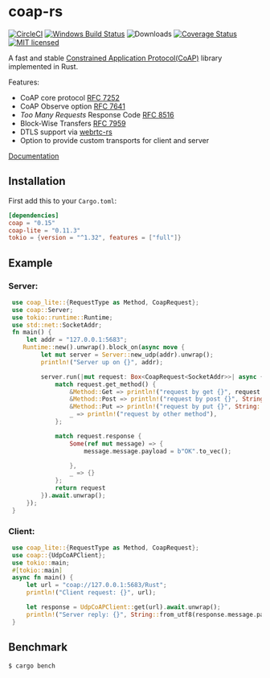 # coap-rs

[![CircleCI](https://circleci.com/gh/Covertness/coap-rs.svg?style=svg)](https://circleci.com/gh/Covertness/coap-rs)
[![Windows Build Status](https://ci.appveyor.com/api/projects/status/ic36jdu4xy6doc59?svg=true)](https://ci.appveyor.com/project/Covertness/coap-rs)
![Downloads](https://img.shields.io/crates/d/coap.svg?style=flat)
[![Coverage Status](https://coveralls.io/repos/github/Covertness/coap-rs/badge.svg?branch=master)](https://coveralls.io/github/Covertness/coap-rs?branch=master)
[![MIT licensed](https://img.shields.io/badge/license-MIT-blue.svg)](./LICENSE)

A fast and stable [Constrained Application Protocol(CoAP)](https://tools.ietf.org/html/rfc7252) library implemented in Rust.

Features:
- CoAP core protocol [RFC 7252](https://tools.ietf.org/rfc/rfc7252.txt)
- CoAP Observe option [RFC 7641](https://tools.ietf.org/rfc/rfc7641.txt)
- *Too Many Requests* Response Code [RFC 8516](https://tools.ietf.org/html/rfc8516)
- Block-Wise Transfers [RFC 7959](https://tools.ietf.org/html/rfc7959)
- DTLS support via [webrtc-rs](https://github.com/webrtc-rs/webrtc)
- Option to provide custom transports for client and server

[Documentation](https://docs.rs/coap/)

## Installation

First add this to your `Cargo.toml`:

```toml
[dependencies]
coap = "0.15"
coap-lite = "0.11.3"
tokio = {version = "^1.32", features = ["full"]}
```

## Example

### Server:
```rust
 use coap_lite::{RequestType as Method, CoapRequest};
 use coap::Server;
 use tokio::runtime::Runtime;
 use std::net::SocketAddr;
 fn main() {
     let addr = "127.0.0.1:5683";
 	Runtime::new().unwrap().block_on(async move {
         let mut server = Server::new_udp(addr).unwrap();
         println!("Server up on {}", addr);

         server.run(|mut request: Box<CoapRequest<SocketAddr>>| async {
             match request.get_method() {
                 &Method::Get => println!("request by get {}", request.get_path()),
                 &Method::Post => println!("request by post {}", String::from_utf8(request.message.payload.clone()).unwrap()),
                 &Method::Put => println!("request by put {}", String::from_utf8(request.message.payload.clone()).unwrap()),
                 _ => println!("request by other method"),
             };

             match request.response {
                 Some(ref mut message) => {
                     message.message.payload = b"OK".to_vec();

                 },
                 _ => {}
             };
             return request
         }).await.unwrap();
     });
 }
```

### Client:
```rust
 use coap_lite::{RequestType as Method, CoapRequest};
 use coap::{UdpCoAPClient};
 use tokio::main;
 #[tokio::main]
 async fn main() {
     let url = "coap://127.0.0.1:5683/Rust";
     println!("Client request: {}", url);

     let response = UdpCoAPClient::get(url).await.unwrap();
     println!("Server reply: {}", String::from_utf8(response.message.payload).unwrap());
 }
```

## Benchmark
```bash
$ cargo bench
```
